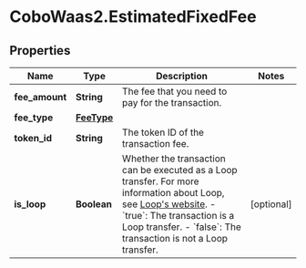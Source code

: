 # CoboWaas2.EstimatedFixedFee

## Properties

Name | Type | Description | Notes
------------ | ------------- | ------------- | -------------
**fee_amount** | **String** | The fee that you need to pay for the transaction. | 
**fee_type** | [**FeeType**](FeeType.md) |  | 
**token_id** | **String** | The token ID of the transaction fee. | 
**is_loop** | **Boolean** | Whether the transaction can be executed as a Loop transfer. For more information about Loop, see [Loop&#39;s website](https://loop.top/). - &#x60;true&#x60;: The transaction is a Loop transfer. - &#x60;false&#x60;: The transaction is not a Loop transfer.  | [optional] 


